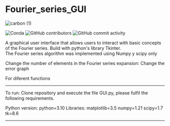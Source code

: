 # Fourier_series_GUI

![carbon (1)](https://user-images.githubusercontent.com/68289151/193840776-b80a3d29-4d96-40ea-b489-ca348132946c.svg)

![Conda](https://img.shields.io/conda/pn/conda-forge/python?color=orange) ![GitHub contributors](https://img.shields.io/github/contributors/RafaelCampo-ME/Fourier_series_GUI?color=greene)  ![GitHub commit activity](https://img.shields.io/github/commit-activity/m/RafaelCampo-ME/Fourier_series_GUI)
 
A graphical user interface that allows users to interact with basic concepts of the Fourier series. Build with python's library Tkinter.  
The Fourier series algorithm was implemented using Numpy y scipy only


Change the number of elements in the Fourier series expansion:
Change the error graph


For diferent functions
________________________________________________________________________________________________________________________________________

To run: Clone repository and execute the file GUI.py, please fulfil the following requirements.

  Python version:
                python=3.10
  Libraries:
                matplotlib=3.5
                numpy=1.21 
                scipy=1.7
                tk=8.6         
________________________________________________________________________________________________________________________________________
